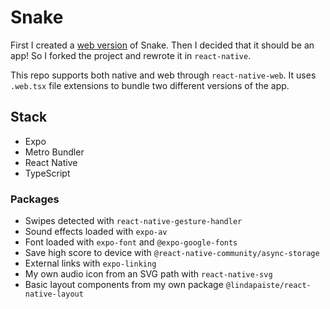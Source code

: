 # Snake

First I created a [web version](https://github.com/lindapaiste/snake) of Snake.  Then I decided that it should be an app!  So I forked the project and rewrote it in `react-native`.

This repo supports both native and web through `react-native-web`.  It uses `.web.tsx`  file extensions to bundle two different versions of the app.

## Stack
- Expo
- Metro Bundler
- React Native
- TypeScript

### Packages

- Swipes detected with `react-native-gesture-handler`
- Sound effects loaded with `expo-av`
- Font loaded with `expo-font` and `@expo-google-fonts`
- Save high score to device with `@react-native-community/async-storage`
- External links with `expo-linking`
- My own audio icon from an SVG path with `react-native-svg`
- Basic layout components from my own package `@lindapaiste/react-native-layout`